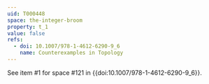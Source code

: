 ```yaml
---
uid: T000448
space: the-integer-broom
property: t_1
value: false
refs:
  - doi: 10.1007/978-1-4612-6290-9_6
    name: Counterexamples in Topology
---
```

See item #1 for space #121 in {{doi:10.1007/978-1-4612-6290-9_6}}.
